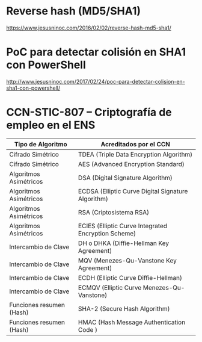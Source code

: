 # Reverse hash (MD5/SHA1)
https://www.jesusninoc.com/2016/02/02/reverse-hash-md5-sha1/

# PoC para detectar colisión en SHA1 con PowerShell
http://www.jesusninoc.com/2017/02/24/poc-para-detectar-colision-en-sha1-con-powershell/

# CCN-STIC-807 – Criptografía de empleo en el ENS
|Tipo de Algoritmo| Acreditados por el CCN|
|--|--
|Cifrado Simétrico|TDEA (Triple Data Encryption Algorithm)
|Cifrado Simétrico|AES (Advanced Encryption Standard)
|Algoritmos Asimétricos|DSA (Digital Signature Algorithm)
|Algoritmos Asimétricos|ECDSA (Elliptic Curve Digital Signature Algorithm)
|Algoritmos Asimétricos|RSA (Criptosistema RSA)
|Algoritmos Asimétricos|ECIES (Elliptic Curve Integrated Encryption Scheme)
|Intercambio de Clave|DH o DHKA (Diffie-Hellman Key Agreement)
|Intercambio de Clave|MQV (Menezes-Qu-Vanstone Key Agreement)
|Intercambio de Clave|ECDH (Elliptic Curve Diffie-Hellman)
|Intercambio de Clave|ECMQV (Elliptic Curve Menezes-Qu-Vanstone)
|Funciones resumen (Hash)|SHA-2 (Secure Hash Algorithm)
|Funciones resumen (Hash)|HMAC (Hash Message Authentication Code )
